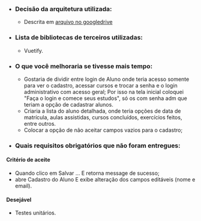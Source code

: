   - ### Decisão da arquitetura utilizada:
    - Descrita em [arquivo no googledrive](https://docs.google.com/document/d/1_UQO5pPM_7_CCcj6QfwDglX736lMLCz9/edit?usp=sharing&ouid=108063721920486550898&rtpof=true&sd=true)

  - ### Lista de bibliotecas de terceiros utilizadas:
    - Vuetify.

  - ### O que você melhoraria se tivesse mais tempo:
    - Gostaria de dividir entre login de Aluno onde teria acesso somente para ver
    o cadastro, acessar cursos e trocar a senha e o login administrativo com acesso geral;
    Por isso na tela inicial coloquei "Faça o login e comece seus estudos", só os com senha
    adm que teriam a opção de cadastrar alunos.
    - Criaria a lista do aluno detalhada, onde teria opções de data de matrícula, aulas
    assistidas, cursos concluídos, exercícios feitos, entre outros. 
    - Colocar a opção de não aceitar campos vazios para o cadastro;
  - ### Quais requisitos obrigatórios que não foram entregues:
  #### Critério de aceite
  - Quando clico em Salvar ... E retorna message de sucesso;
  - abre Cadastro do Aluno E exibe alteração dos campos editáveis (nome e email).

  #### Desejável
  - Testes unitários.